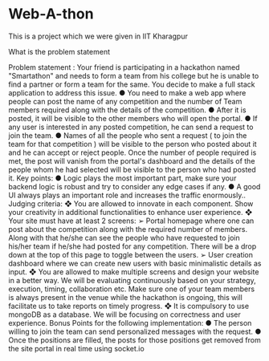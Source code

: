 # Web-A-thon

This is a project which we were given in IIT Kharagpur

What is the problem statement

Problem statement :
Your friend is participating in a hackathon named "Smartathon" and needs to form a team from his college but
he is unable to find a partner or form a team for the same. You decide to make a full stack application to address
this issue.
● You need to make a web app where people can post the name of any competition and the number of
Team members required along with the details of the competition.
● After it is posted, it will be visible to the other members who will open the portal.
● If any user is interested in any posted competition, he can send a request to join the team.
● Names of all the people who sent a request ( to join the team for that competition ) will be visible to the
person who posted about it and he can accept or reject people. Once the number of people required is
met, the post will vanish from the portal's dashboard and the details of the people whom he had selected
will be visible to the person who had posted it.
Key points:
● Logic plays the most important part, make sure your backend logic is robust and try to consider any edge
cases if any.
● A good UI always plays an important role and increases the traffic enormously..
Judging criteria:
❖ You are allowed to innovate in each component. Show your creativity in additional functionalities to
enhance user experience.
❖ Your site must have at least 2 screens:
➢ Portal homepage where one can post about the competition along with the required number of
members. Along with that he/she can see the people who have requested to join his/her team if
he/she had posted for any competition. There will be a drop down at the top of this page to
toggle between the users.
➢ User creation dashboard where we can create new users with basic minimalistic details as input.
❖ You are allowed to make multiple screens and design your website in a better way. We will be evaluating
continuously based on your strategy, execution, timing, collaboration etc. Make sure one of your team
members is always present in the venue while the hackathon is ongoing, this will facilitate us to take
reports on timely progress.
❖ It is compulsory to use mongoDB as a database. We will be focusing on correctness and user
experience.
Bonus Points for the following implementation:
● The person willing to join the team can send personalized messages with the request.
● Once the positions are filled, the posts for those positions get removed from the site portal in real time
using socket.io
